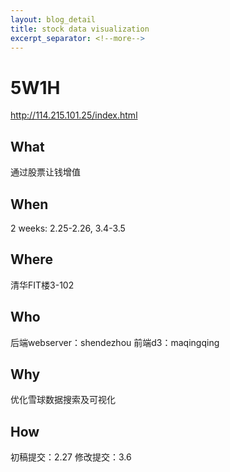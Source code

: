 ```yaml
---
layout: blog_detail
title: stock data visualization
excerpt_separator: <!--more-->
---
```

# 5W1H #
http://114.215.101.25/index.html
## What ##
通过股票让钱增值
## When ##
2 weeks: 2.25-2.26, 3.4-3.5
## Where ##
清华FIT楼3-102
## Who ##
后端webserver：shendezhou
前端d3：maqingqing
## Why ##
优化雪球数据搜索及可视化
## How ##
初稿提交：2.27
修改提交：3.6